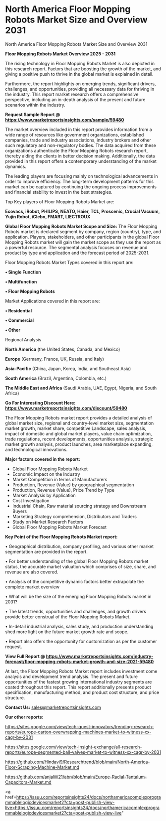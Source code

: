 # North America Floor Mopping Robots Market Size and Overview 2031
North America Floor Mopping Robots Market Size and Overview 2031

<Strong> Floor Mopping Robots Market Overview 2025 - 2031</strong>

The rising technology in Floor Mopping Robots Market is also depicted in this research report. Factors that are boosting the growth of the market, and giving a positive push to thrive in the global market is explained in detail.

Furthermore, the report highlights on emerging trends, significant drivers, challenges, and opportunities, providing all necessary data for thriving in the industry. This report market research offers a comprehensive perspective, including an in-depth analysis of the present and future scenarios within the industry.

<strong>Request Sample Report @ <a href=https://www.marketreportsinsights.com/sample/59480>https://www.marketreportsinsights.com/sample/59480</a></strong>

The market overview included in this report provides information from a wide range of resources like government organizations, established companies, trade and industry associations, industry brokers and other such regulatory and non-regulatory bodies. The data acquired from these organizations authenticate the Floor Mopping Robots research report, thereby aiding the clients in better decision making. Additionally, the data provided in this report offers a contemporary understanding of the market dynamics.

The leading players are focusing mainly on technological advancements in order to improve efficiency. The long-term development patterns for this market can be captured by continuing the ongoing process improvements and financial stability to invest in the best strategies.

Top Key players of Floor Mopping Robots Market are:

<strong>Ecovacs, iRobot, PHILIPS, NEATO, Haier, TCL, Proscenic, Crucial Vacuum, Yujin Robot, iClebo, FMART, LIECTROUX</strong>

<strong><b>Global Floor Mopping Robots Market Scope and Size:</b></strong>
The Floor Mopping Robots market is declared segment by company, region (country), type, and application. Players, stakeholders, and other participants in the global Floor Mopping Robots market will gain the market scope as they use the report as a powerful resource. The segmental analysis focuses on revenue and product by type and application and the forecast period of 2025-2031.

Floor Mopping Robots Market Types covered in this report are:

<strong>• Single Function

• Multifunction

• Floor Mopping Robots</strong>

Market Applications covered in this report are:

<strong>• Residential

• Commercial

• Other</strong> 

Regional Analysis

<strong>North America</strong> (the United States, Canada, and Mexico)

<strong>Europe</strong> (Germany, France, UK, Russia, and Italy)

<strong>Asia-Pacific</strong> (China, Japan, Korea, India, and Southeast Asia)

<strong>South America</strong> (Brazil, Argentina, Colombia, etc.)

<strong>The Middle East and Africa</strong> (Saudi Arabia, UAE, Egypt, Nigeria, and South Africa)

<strong>Go For Interesting Discount Here: <a href=https://www.marketreportsinsights.com/discount/59480>https://www.marketreportsinsights.com/discount/59480</a></strong>

The Floor Mopping Robots market report provides a detailed analysis of global market size, regional and country-level market size, segmentation market growth, market share, competitive Landscape, sales analysis, impact of domestic and global market players, value chain optimization, trade regulations, recent developments, opportunities analysis, strategic market growth analysis, product launches, area marketplace expanding, and technological innovations.

<strong><b>Major factors covered in the report:</b></strong>
<ul>
  <li>Global Floor Mopping Robots Market </li>
  <li>Economic Impact on the Industry</li>
  <li>Market Competition in terms of Manufacturers</li>
  <li>Production, Revenue (Value) by geographical segmentation</li>
  <li>Production, Revenue (Value), Price Trend by Type</li>
  <li>Market Analysis by Application</li>
  <li>Cost Investigation</li>
  <li>Industrial Chain, Raw material sourcing strategy and Downstream Buyers</li>
  <li>Marketing Strategy comprehension, Distributors and Traders</li>
  <li>Study on Market Research Factors</li>
  <li>Global Floor Mopping Robots Market Forecast</li>
</ul>

<strong><b>Key Point of the Floor Mopping Robots Market report:</b></strong>

• Geographical distribution, company profiling, and various other market segmentation are provided in the report.

• For better understanding of the global Floor Mopping Robots market status, the accurate market valuation which comprises of size, share, and revenue are also covered.

• Analysis of the competitive dynamic factors better extrapolate the complete market overview

• What will be the size of the emerging Floor Mopping Robots market in 2031?

• The latest trends, opportunities and challenges, and growth drivers provide better construal of the Floor Mopping Robots Market.

• In-detail industrial analysis, sales study, and production understanding shed more light on the future market growth rate and scope.

• Report also offers the opportunity for customization as per the customer request.

<strong><b>View Full Report @ <a href=https://www.marketreportsinsights.com/industry-forecast/floor-mopping-robots-market-growth-and-size-2021-59480>https://www.marketreportsinsights.com/industry-forecast/floor-mopping-robots-market-growth-and-size-2021-59480</a></b></strong>


At last, the Floor Mopping Robots Market report includes investment come analysis and development trend analysis. The present and future opportunities of the fastest growing international industry segments are coated throughout this report. This report additionally presents product specification, manufacturing method, and product cost structure, and price structure.

<strong>Contact Us:</strong>
sales@marketreportsinsights.com

<strong>Our other reports:</strong>

<a href=https://sites.google.com/view/tech-quest-innovators/trending-research-reports/europe-carton-overwrapping-machines-market-to-witness-xx-cagr-by-2031>https://sites.google.com/view/tech-quest-innovators/trending-research-reports/europe-carton-overwrapping-machines-market-to-witness-xx-cagr-by-2031</a>

<a href=https://sites.google.com/view/tech-insight-exchange/all-research-reports/europe-segmented-ball-valves-market-to-witness-xx-cagr-by-2031>https://sites.google.com/view/tech-insight-exchange/all-research-reports/europe-segmented-ball-valves-market-to-witness-xx-cagr-by-2031</a>

<a href=https://github.com/Hindavi9/Researchtrend/blob/main/North-America-Floor-Scraping-Machine-Market.md>https://github.com/Hindavi9/Researchtrend/blob/main/North-America-Floor-Scraping-Machine-Market.md</a>

<a href=https://github.com/anjaliiii21/abn/blob/main/Europe-Radial-Tantalum-Capacitors-Market.md>https://github.com/anjaliiii21/abn/blob/main/Europe-Radial-Tantalum-Capacitors-Market.md</a>

<a href=https://issuu.com/reportsinsights24/docs/northamericacomplexprogrammablelogicdevicesmarket2?cta=post-publish-view-live>https://issuu.com/reportsinsights24/docs/northamericacomplexprogrammablelogicdevicesmarket2?cta=post-publish-view-live</a>"
